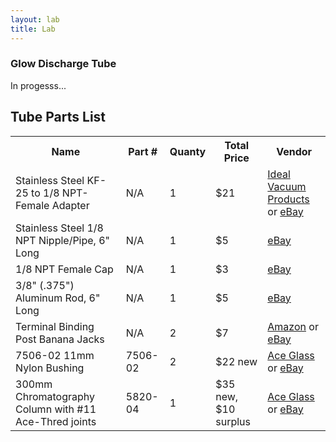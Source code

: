 ```yaml
---
layout: lab
title: Lab
---
```


### Glow Discharge Tube

<div class="alert alert-danger">In progesss...</div>

## Tube Parts List

<table>
<tr><th>Name</th><th>Part #</th><th>Quanty</th><th>Total Price</th><th>Vendor</th></tr>
<tr><td>Stainless Steel KF-25 to 1/8 NPT-Female Adapter</td><td>N/A</td><td>1</td><td>$21</td><td><a href="http://bit.ly/17GLgWM">Ideal Vacuum Products</a> or <a href="http://bit.ly/18BkIbL">eBay</a></td></tr>
<tr><td>Stainless Steel 1/8 NPT Nipple/Pipe, 6" Long</td><td>N/A</td><td>1</td><td>$5</td><td><a href="http://bit.ly/1cQDzmi">eBay</a></td></tr>
<tr><td>1/8 NPT Female Cap</td><td>N/A</td><td>1</td><td>$3</td><td><a href=""><a href="http://bit.ly/166OMxq">eBay</a></td></tr>
<tr><td>3/8" (.375") Aluminum Rod, 6" Long</td><td>N/A</td><td>1</td><td>$5</td><td><a href="http://bit.ly/18Bm3zy">eBay</a></td></tr>
<tr><td>Terminal Binding Post Banana Jacks</td><td>N/A</td><td>2</td><td>$7</td><td><a href="http://amzn.to/1cQEXpc">Amazon</a> or <a href="http://bit.ly/17GKtVV">eBay</a></td></tr>
<tr><td>7506-02 11mm Nylon Bushing</td><td>7506-02</td><td>2</td><td>$22 new</td><td><a href="http://bit.ly/14rHaau">Ace Glass</a> or <a href="http://bit.ly/15FGAH5">eBay</a></td></tr>
<tr><td>300mm Chromatography Column with #11 Ace-Thred joints</td><td>5820-04</td><td>1</td><td>$35 new, $10 surplus</td><td><a href="http://bit.ly/156xsbZ">Ace Glass</a> or <a href="http://bit.ly/1enwaN4">eBay</a></td></tr>
</table>